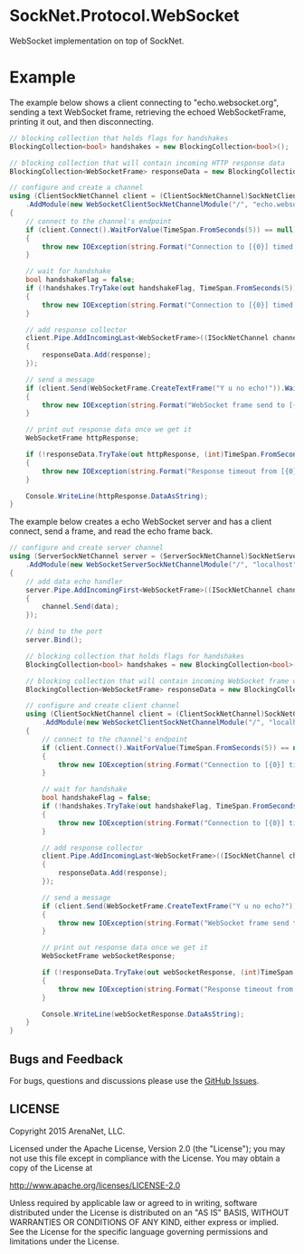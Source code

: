 SockNet.Protocol.WebSocket
=====
WebSocket implementation on top of SockNet.

Example
==========
The example below shows a client connecting to "echo.websocket.org", sending a text WebSocket frame, retrieving the echoed WebSocketFrame, printing it out, and then disconnecting.

```csharp
// blocking collection that holds flags for handshakes
BlockingCollection<bool> handshakes = new BlockingCollection<bool>();

// blocking collection that will contain incoming HTTP response data
BlockingCollection<WebSocketFrame> responseData = new BlockingCollection<WebSocketFrame>();

// configure and create a channel
using (ClientSockNetChannel client = (ClientSockNetChannel)SockNetClient.Create(new IPEndPoint(Dns.GetHostEntry("echo.websocket.org").AddressList[0], 80))
    .AddModule(new WebSocketClientSockNetChannelModule("/", "echo.websocket.org", (ISockNetChannel channel) => { handshakes.Add(true); })))
{
    // connect to the channel's endpoint
    if (client.Connect().WaitForValue(TimeSpan.FromSeconds(5)) == null)
    {
        throw new IOException(string.Format("Connection to [{0}] timed out.", client.RemoteEndpoint));
    }

    // wait for handshake
    bool handshakeFlag = false;
    if (!handshakes.TryTake(out handshakeFlag, TimeSpan.FromSeconds(5)) || !handshakeFlag)
    {
        throw new IOException(string.Format("Connection to [{0}] timed out.", client.RemoteEndpoint));
    }

    // add response collector
    client.Pipe.AddIncomingLast<WebSocketFrame>((ISockNetChannel channel, ref WebSocketFrame response) =>
    {
        responseData.Add(response);
    });

    // send a message
    if (client.Send(WebSocketFrame.CreateTextFrame("Y u no echo!")).WaitForValue(TimeSpan.FromSeconds(5)) == null)
    {
        throw new IOException(string.Format("WebSocket frame send to [{0}] timed out.", client.RemoteEndpoint));
    }

    // print out response data once we get it
    WebSocketFrame httpResponse;

    if (!responseData.TryTake(out httpResponse, (int)TimeSpan.FromSeconds(5).TotalMilliseconds))
    {
        throw new IOException(string.Format("Response timeout from [{0}].", client.RemoteEndpoint));
    }

    Console.WriteLine(httpResponse.DataAsString);
}
```

The example below creates a echo WebSocket server and has a client connect, send a frame, and read the echo frame back.

```csharp
// configure and create server channel
using (ServerSockNetChannel server = (ServerSockNetChannel)SockNetServer.Create(new IPEndPoint(IPAddress.Any, 0))
    .AddModule(new WebSocketServerSockNetChannelModule("/", "localhost")))
{
    // add data echo handler
    server.Pipe.AddIncomingFirst<WebSocketFrame>((ISockNetChannel channel, ref WebSocketFrame data) =>
    {
        channel.Send(data);
    });

    // bind to the port
    server.Bind();

    // blocking collection that holds flags for handshakes
    BlockingCollection<bool> handshakes = new BlockingCollection<bool>();

    // blocking collection that will contain incoming WebSocket frame data
    BlockingCollection<WebSocketFrame> responseData = new BlockingCollection<WebSocketFrame>();

    // configure and create client channel
    using (ClientSockNetChannel client = (ClientSockNetChannel)SockNetClient.Create(new IPEndPoint(IPAddress.Parse("127.0.0.1"), server.LocalEndpoint.Port))
        .AddModule(new WebSocketClientSockNetChannelModule("/", "localhost", (ISockNetChannel channel) => { handshakes.Add(true); })))
    {
        // connect to the channel's endpoint
        if (client.Connect().WaitForValue(TimeSpan.FromSeconds(5)) == null)
        {
            throw new IOException(string.Format("Connection to [{0}] timed out.", client.RemoteEndpoint));
        }

        // wait for handshake
        bool handshakeFlag = false;
        if (!handshakes.TryTake(out handshakeFlag, TimeSpan.FromSeconds(5)) || !handshakeFlag)
        {
            throw new IOException(string.Format("Connection to [{0}] timed out.", client.RemoteEndpoint));
        }

        // add response collector
        client.Pipe.AddIncomingLast<WebSocketFrame>((ISockNetChannel channel, ref WebSocketFrame response) =>
        {
            responseData.Add(response);
        });

        // send a message
        if (client.Send(WebSocketFrame.CreateTextFrame("Y u no echo?")).WaitForValue(TimeSpan.FromSeconds(5)) == null)
        {
            throw new IOException(string.Format("WebSocket frame send to [{0}] timed out.", client.RemoteEndpoint));
        }

        // print out response data once we get it
        WebSocketFrame webSocketResponse;

        if (!responseData.TryTake(out webSocketResponse, (int)TimeSpan.FromSeconds(5).TotalMilliseconds))
        {
            throw new IOException(string.Format("Response timeout from [{0}].", client.RemoteEndpoint));
        }

        Console.WriteLine(webSocketResponse.DataAsString);
    }
}
```

## Bugs and Feedback

For bugs, questions and discussions please use the [GitHub Issues](https://github.com/ArenaNet/SockNet/issues).

## LICENSE

Copyright 2015 ArenaNet, LLC.

Licensed under the Apache License, Version 2.0 (the "License");
you may not use this file except in compliance with the License.
You may obtain a copy of the License at

<http://www.apache.org/licenses/LICENSE-2.0>

Unless required by applicable law or agreed to in writing, software
distributed under the License is distributed on an "AS IS" BASIS,
WITHOUT WARRANTIES OR CONDITIONS OF ANY KIND, either express or implied.
See the License for the specific language governing permissions and
limitations under the License.
